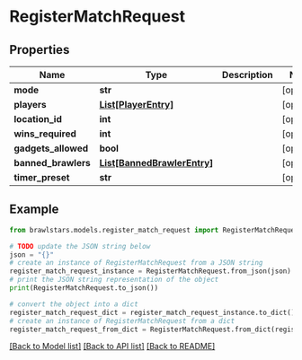 # RegisterMatchRequest


## Properties

Name | Type | Description | Notes
------------ | ------------- | ------------- | -------------
**mode** | **str** |  | [optional] 
**players** | [**List[PlayerEntry]**](PlayerEntry.md) |  | [optional] 
**location_id** | **int** |  | [optional] 
**wins_required** | **int** |  | [optional] 
**gadgets_allowed** | **bool** |  | [optional] 
**banned_brawlers** | [**List[BannedBrawlerEntry]**](BannedBrawlerEntry.md) |  | [optional] 
**timer_preset** | **str** |  | [optional] 

## Example

```python
from brawlstars.models.register_match_request import RegisterMatchRequest

# TODO update the JSON string below
json = "{}"
# create an instance of RegisterMatchRequest from a JSON string
register_match_request_instance = RegisterMatchRequest.from_json(json)
# print the JSON string representation of the object
print(RegisterMatchRequest.to_json())

# convert the object into a dict
register_match_request_dict = register_match_request_instance.to_dict()
# create an instance of RegisterMatchRequest from a dict
register_match_request_from_dict = RegisterMatchRequest.from_dict(register_match_request_dict)
```
[[Back to Model list]](../README.md#documentation-for-models) [[Back to API list]](../README.md#documentation-for-api-endpoints) [[Back to README]](../README.md)


